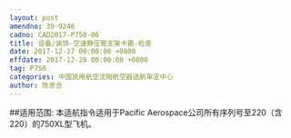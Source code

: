 ```yaml
---
layout: post
amendno: 39-9246
cadno: CAD2017-P750-06
title: 设备/装饰-空速静压管支架卡箍-检查
date: 2017-12-27 00:00:00 +0800
effdate: 2017-12-28 00:00:00 +0800
tag: P750
categories: 中国民用航空沈阳航空器适航审定中心
author: 陈彦合
---
```


##适用范围:
本适航指令适用于Pacific Aerospace公司所有序列号至220（含220）的750XL型飞机。

